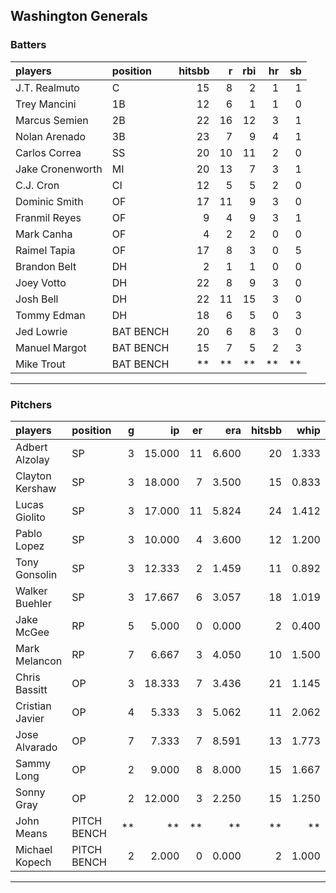 ## Washington Generals

### Batters

 
|players          |position  | hitsbb|  r| rbi| hr| sb| 
|:----------------|:---------|------:|--:|---:|--:|--:| 
|J.T. Realmuto    |C         |     15|  8|   2|  1|  1| 
|Trey Mancini     |1B        |     12|  6|   1|  1|  0| 
|Marcus Semien    |2B        |     22| 16|  12|  3|  1| 
|Nolan Arenado    |3B        |     23|  7|   9|  4|  1| 
|Carlos Correa    |SS        |     20| 10|  11|  2|  0| 
|Jake Cronenworth |MI        |     20| 13|   7|  3|  1| 
|C.J. Cron        |CI        |     12|  5|   5|  2|  0| 
|Dominic Smith    |OF        |     17| 11|   9|  3|  0| 
|Franmil Reyes    |OF        |      9|  4|   9|  3|  1| 
|Mark Canha       |OF        |      4|  2|   2|  0|  0| 
|Raimel Tapia     |OF        |     17|  8|   3|  0|  5| 
|Brandon Belt     |DH        |      2|  1|   1|  0|  0| 
|Joey Votto       |DH        |     22|  8|   9|  3|  0| 
|Josh Bell        |DH        |     22| 11|  15|  3|  0| 
|Tommy Edman      |DH        |     18|  6|   5|  0|  3| 
|Jed Lowrie       |BAT BENCH |     20|  6|   8|  3|  0| 
|Manuel Margot    |BAT BENCH |     15|  7|   5|  2|  3| 
|Mike Trout       |BAT BENCH |     **| **|  **| **| **| 

* * *

### Pitchers

 
|players         |position    |  g|     ip| er|   era| hitsbb|  whip| so|  w| sv| 
|:---------------|:-----------|--:|------:|--:|-----:|------:|-----:|--:|--:|--:| 
|Adbert Alzolay  |SP          |  3| 15.000| 11| 6.600|     20| 1.333| 14|  0|  0| 
|Clayton Kershaw |SP          |  3| 18.000|  7| 3.500|     15| 0.833| 23|  1|  0| 
|Lucas Giolito   |SP          |  3| 17.000| 11| 5.824|     24| 1.412| 13|  1|  0| 
|Pablo Lopez     |SP          |  3| 10.000|  4| 3.600|     12| 1.200| 17|  1|  0| 
|Tony Gonsolin   |SP          |  3| 12.333|  2| 1.459|     11| 0.892| 14|  1|  0| 
|Walker Buehler  |SP          |  3| 17.667|  6| 3.057|     18| 1.019| 19|  1|  0| 
|Jake McGee      |RP          |  5|  5.000|  0| 0.000|      2| 0.400|  4|  1|  3| 
|Mark Melancon   |RP          |  7|  6.667|  3| 4.050|     10| 1.500|  3|  1|  5| 
|Chris Bassitt   |OP          |  3| 18.333|  7| 3.436|     21| 1.145| 17|  2|  0| 
|Cristian Javier |OP          |  4|  5.333|  3| 5.062|     11| 2.062|  9|  0|  0| 
|Jose Alvarado   |OP          |  7|  7.333|  7| 8.591|     13| 1.773| 10|  0|  1| 
|Sammy Long      |OP          |  2|  9.000|  8| 8.000|     15| 1.667|  9|  0|  0| 
|Sonny Gray      |OP          |  2| 12.000|  3| 2.250|     15| 1.250| 15|  1|  0| 
|John Means      |PITCH BENCH | **|     **| **|    **|     **|    **| **| **| **| 
|Michael Kopech  |PITCH BENCH |  2|  2.000|  0| 0.000|      2| 1.000|  0|  1|  0| 


* * *


